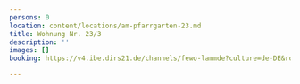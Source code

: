 ```yaml
---
persons: 0
location: content/locations/am-pfarrgarten-23.md
title: Wohnung Nr. 23/3
description: ''
images: []
booking: https://v4.ibe.dirs21.de/channels/fewo-lammde?culture=de-DE&room_id=104928&los=3

---
```

